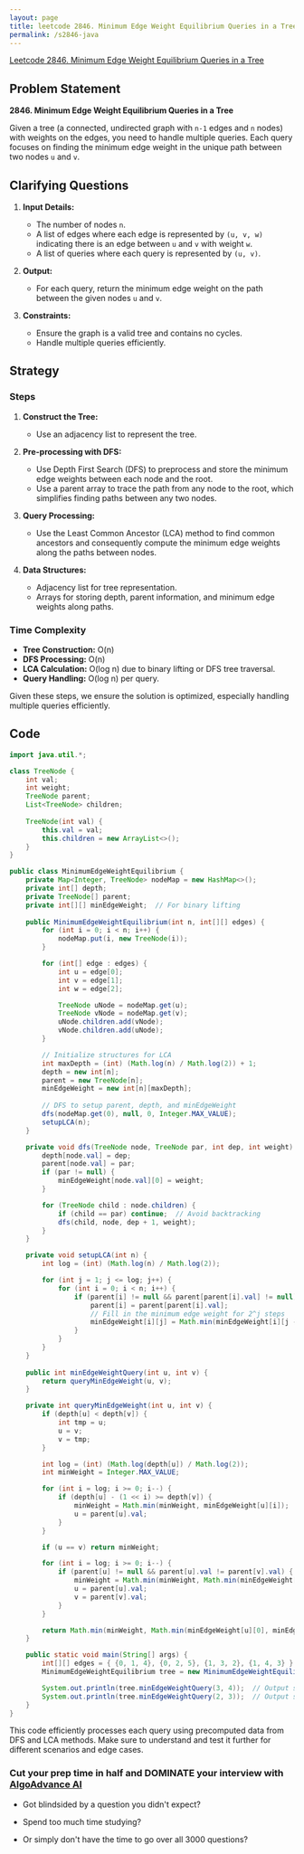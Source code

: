 ```yaml
---
layout: page
title: leetcode 2846. Minimum Edge Weight Equilibrium Queries in a Tree
permalink: /s2846-java
---
```

[Leetcode 2846. Minimum Edge Weight Equilibrium Queries in a Tree](https://algoadvance.github.io/algoadvance/l2846)
## Problem Statement

**2846. Minimum Edge Weight Equilibrium Queries in a Tree**

Given a tree (a connected, undirected graph with `n-1` edges and `n` nodes) with weights on the edges, you need to handle multiple queries. Each query focuses on finding the minimum edge weight in the unique path between two nodes `u` and `v`.

## Clarifying Questions

1. **Input Details:**
    - The number of nodes `n`.
    - A list of edges where each edge is represented by `(u, v, w)` indicating there is an edge between `u` and `v` with weight `w`.
    - A list of queries where each query is represented by `(u, v)`.

2. **Output:**
    - For each query, return the minimum edge weight on the path between the given nodes `u` and `v`.

3. **Constraints:**
    - Ensure the graph is a valid tree and contains no cycles.
    - Handle multiple queries efficiently.

## Strategy

### Steps
1. **Construct the Tree:**
   - Use an adjacency list to represent the tree.

2. **Pre-processing with DFS:**
   - Use Depth First Search (DFS) to preprocess and store the minimum edge weights between each node and the root.
   - Use a parent array to trace the path from any node to the root, which simplifies finding paths between any two nodes.

3. **Query Processing:**
   - Use the Least Common Ancestor (LCA) method to find common ancestors and consequently compute the minimum edge weights along the paths between nodes.

4. **Data Structures:**
   - Adjacency list for tree representation.
   - Arrays for storing depth, parent information, and minimum edge weights along paths.

### Time Complexity
- **Tree Construction:** O(n)
- **DFS Processing:** O(n)
- **LCA Calculation:** O(log n) due to binary lifting or DFS tree traversal.
- **Query Handling:** O(log n) per query.

Given these steps, we ensure the solution is optimized, especially handling multiple queries efficiently.

## Code

```java
import java.util.*;

class TreeNode {
    int val;
    int weight;
    TreeNode parent;
    List<TreeNode> children;
    
    TreeNode(int val) {
        this.val = val;
        this.children = new ArrayList<>();
    }
}

public class MinimumEdgeWeightEquilibrium {
    private Map<Integer, TreeNode> nodeMap = new HashMap<>();
    private int[] depth;
    private TreeNode[] parent;
    private int[][] minEdgeWeight;  // For binary lifting
    
    public MinimumEdgeWeightEquilibrium(int n, int[][] edges) {
        for (int i = 0; i < n; i++) {
            nodeMap.put(i, new TreeNode(i));
        }

        for (int[] edge : edges) {
            int u = edge[0];
            int v = edge[1];
            int w = edge[2];

            TreeNode uNode = nodeMap.get(u);
            TreeNode vNode = nodeMap.get(v);
            uNode.children.add(vNode);
            vNode.children.add(uNode);
        }

        // Initialize structures for LCA
        int maxDepth = (int) (Math.log(n) / Math.log(2)) + 1;
        depth = new int[n];
        parent = new TreeNode[n];
        minEdgeWeight = new int[n][maxDepth];
        
        // DFS to setup parent, depth, and minEdgeWeight
        dfs(nodeMap.get(0), null, 0, Integer.MAX_VALUE);
        setupLCA(n);
    }

    private void dfs(TreeNode node, TreeNode par, int dep, int weight) {
        depth[node.val] = dep;
        parent[node.val] = par;
        if (par != null) {
            minEdgeWeight[node.val][0] = weight;
        }

        for (TreeNode child : node.children) {
            if (child == par) continue;  // Avoid backtracking
            dfs(child, node, dep + 1, weight);
        }
    }

    private void setupLCA(int n) {
        int log = (int) (Math.log(n) / Math.log(2));

        for (int j = 1; j <= log; j++) {
            for (int i = 0; i < n; i++) {
                if (parent[i] != null && parent[parent[i].val] != null) {
                    parent[i] = parent[parent[i].val];
                    // Fill in the minimum edge weight for 2^j steps
                    minEdgeWeight[i][j] = Math.min(minEdgeWeight[i][j - 1], minEdgeWeight[parent[i][j - 1]][j - 1]);
                }
            }
        }
    }
    
    public int minEdgeWeightQuery(int u, int v) {
        return queryMinEdgeWeight(u, v);
    }

    private int queryMinEdgeWeight(int u, int v) {
        if (depth[u] < depth[v]) {
            int tmp = u;
            u = v;
            v = tmp;
        }

        int log = (int) (Math.log(depth[u]) / Math.log(2));
        int minWeight = Integer.MAX_VALUE;

        for (int i = log; i >= 0; i--) {
            if (depth[u] - (1 << i) >= depth[v]) {
                minWeight = Math.min(minWeight, minEdgeWeight[u][i]);
                u = parent[u].val;
            }
        }

        if (u == v) return minWeight;

        for (int i = log; i >= 0; i--) {
            if (parent[u] != null && parent[u].val != parent[v].val) {
                minWeight = Math.min(minWeight, Math.min(minEdgeWeight[u][i], minEdgeWeight[v][i]));
                u = parent[u].val;
                v = parent[v].val;
            }
        }

        return Math.min(minWeight, Math.min(minEdgeWeight[u][0], minEdgeWeight[v][0]));
    }

    public static void main(String[] args) {
        int[][] edges = { {0, 1, 4}, {0, 2, 5}, {1, 3, 2}, {1, 4, 3} };
        MinimumEdgeWeightEquilibrium tree = new MinimumEdgeWeightEquilibrium(5, edges);

        System.out.println(tree.minEdgeWeightQuery(3, 4));  // Output should be 2
        System.out.println(tree.minEdgeWeightQuery(2, 3));  // Output should be 4
    }
}
```

This code efficiently processes each query using precomputed data from DFS and LCA methods. Make sure to understand and test it further for different scenarios and edge cases.


### Cut your prep time in half and DOMINATE your interview with [AlgoAdvance AI](https://algoAdvance.com)

- Got blindsided by a question you didn't expect?

- Spend too much time studying?

- Or simply don't have the time to go over all 3000 questions?

